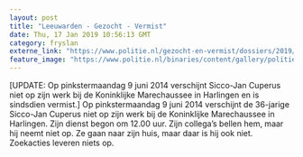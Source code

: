 ```yaml
---
layout: post
title: "Leeuwarden - Gezocht - Vermist"
date: Thu, 17 Jan 2019 10:56:13 GMT
category: fryslan
externe_link: "https://www.politie.nl/gezocht-en-vermist/dossiers/2019/01-leeuwarden-vermist/de-zaak.html"
feature_image: "https://www.politie.nl/binaries/content/gallery/politie/gezocht/dossiers/2019/coldcases/01/sicco-jan-cuperus.jpg"
---
```


[UPDATE: Op pinkstermaandag 9 juni 2014 verschijnt Sicco-Jan Cuperus niet op zijn werk bij de Koninklijke Marechaussee in Harlingen en is sindsdien vermist.] Op pinkstermaandag 9 juni 2014 verschijnt de 36-jarige Sicco-Jan Cuperus niet op zijn werk bij de Koninklijke Marechaussee in Harlingen. Zijn dienst begon om 12.00 uur. Zijn collega’s bellen hem, maar hij neemt niet op. Ze gaan naar zijn huis, maar daar is hij ook niet. Zoekacties leveren niets op.
